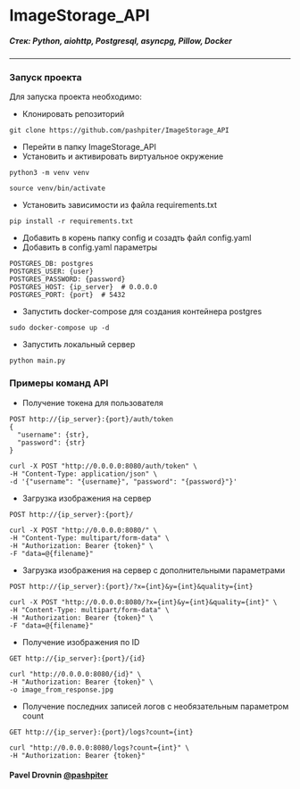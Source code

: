 # ImageStorage_API


##### Стек: Python, aiohttp, Postgresql, asyncpg, Pillow, Docker
***

### Запуск проекта
Для запуска проекта необходимо: 
* Клонировать репозиторий
```
git clone https://github.com/pashpiter/ImageStorage_API
```
* Перейти в папку ImageStorage_API
* Установить и активировать виртуальное окружение
```
python3 -m venv venv
```
```
source venv/bin/activate
```
* Установить зависимости из файла requirements.txt
```
pip install -r requirements.txt
```
* Добавить в корень папку config и созадть файл config.yaml
* Добавить в config.yaml параметры
```
POSTGRES_DB: postgres
POSTGRES_USER: {user}
POSTGRES_PASSWORD: {password}
POSTGRES_HOST: {ip_server}  # 0.0.0.0
POSTGRES_PORT: {port}  # 5432
```
* Запустить docker-compose для создания контейнера postgres
```
sudo docker-compose up -d
```
* Запустить локальный сервер
```
python main.py
```

### Примеры команд API
* Получение токена для пользователя
```
POST http://{ip_server}:{port}/auth/token
{
  "username": {str},
  "password": {str}
}
```
```
curl -X POST "http://0.0.0.0:8080/auth/token" \
-H "Content-Type: application/json" \
-d '{"username": "{username}", "password": "{password}"}'
```
* Загрузка изображения на сервер
```
POST http://{ip_server}:{port}/
```
```
curl -X POST "http://0.0.0.0:8080/" \
-H "Content-Type: multipart/form-data" \
-H "Authorization: Bearer {token}" \
-F "data=@{filename}"
```
* Загрузка изображения на сервер c дополнительными параметрами
```
POST http://{ip_server}:{port}/?x={int}&y={int}&quality={int}
```
```
curl -X POST "http://0.0.0.0:8080/?x={int}&y={int}&quality={int}" \
-H "Content-Type: multipart/form-data" \
-H "Authorization: Bearer {token}" \
-F "data=@{filename}"
```
* Получение изображения по ID
```
GET http://{ip_server}:{port}/{id}
```
```
curl "http://0.0.0.0:8080/{id}" \
-H "Authorization: Bearer {token}" \
-o image_from_response.jpg
```
* Получение последних записей логов с необязательным параметром count
```
GET http://{ip_server}:{port}/logs?count={int}
```
```
curl "http://0.0.0.0:8080/logs?count={int}" \
-H "Authorization: Bearer {token}"
```

#### Pavel Drovnin [@pashpiter](http://t.me/pashpiter)
